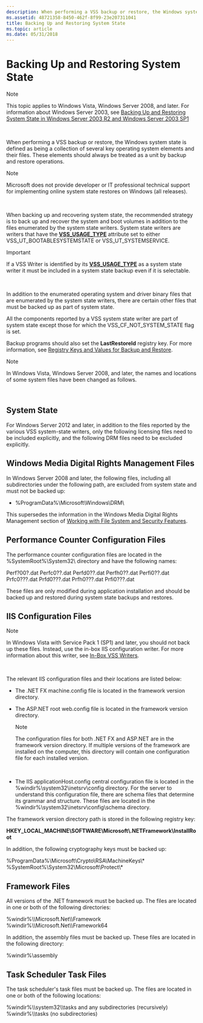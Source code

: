 ```yaml
---
description: When performing a VSS backup or restore, the Windows system state is defined as being a collection of several key operating system elements and their files. These elements should always be treated as a unit by backup and restore operations.
ms.assetid: 48721358-8450-462f-8f99-23e207311041
title: Backing Up and Restoring System State
ms.topic: article
ms.date: 05/31/2018
---
```


# Backing Up and Restoring System State

> [!Note]  
> This topic applies to Windows Vista, Windows Server 2008, and later. For information about Windows Server 2003, see [Backing Up and Restoring System State in Windows Server 2003 R2 and Windows Server 2003 SP1](backing-up-and-restoring-system-state-under-vss.md)

 

When performing a VSS backup or restore, the Windows system state is defined as being a collection of several key operating system elements and their files. These elements should always be treated as a unit by backup and restore operations.

> [!Note]  
> Microsoft does not provide developer or IT professional technical support for implementing online system state restores on Windows (all releases).

 

When backing up and recovering system state, the recommended strategy is to back up and recover the system and boot volumes in addition to the files enumerated by the system state writers. System state writers are writers that have the [**VSS\_USAGE\_TYPE**](/windows/desktop/api/VsWriter/ne-vswriter-vss_usage_type) attribute set to either VSS\_UT\_BOOTABLESYSTEMSTATE or VSS\_UT\_SYSTEMSERVICE.

> [!IMPORTANT]
> If a VSS Writer is identified by its [**VSS\_USAGE\_TYPE**](/windows/desktop/api/VsWriter/ne-vswriter-vss_usage_type) as a system state writer it must be included in a system state backup even if it is selectable.

 

In addition to the enumerated operating system and driver binary files that are enumerated by the system state writers, there are certain other files that must be backed up as part of system state.

All the components reported by a VSS system state writer are part of system state except those for which the VSS\_CF\_NOT\_SYSTEM\_STATE flag is set.

Backup programs should also set the **LastRestoreId** registry key. For more information, see [Registry Keys and Values for Backup and Restore](../backup/registry-keys-for-backup-and-restore.md).

> [!Note]  
> In Windows Vista, Windows Server 2008, and later, the names and locations of some system files have been changed as follows.

 

## System State

For Windows Server 2012 and later, in addition to the files reported by the various VSS system-state writers, only the following licensing files need to be included explicitly, and the following DRM files need to be excluded explicitly.

## Windows Media Digital Rights Management Files

In Windows Server 2008 and later, the following files, including all subdirectories under the following path, are excluded from system state and must not be backed up:

-   %ProgramData%\\Microsoft\\Windows\\DRM\\

This supersedes the information in the Windows Media Digital Rights Management section of [Working with File System and Security Features](working-with-file-system-and-security-features.md).

## Performance Counter Configuration Files

The performance counter configuration files are located in the %SystemRoot%\\System32\\ directory and have the following names:

<dl> Perf?00?.dat  
Perfc0??.dat  
Perfd0??.dat  
Perfh0??.dat  
Perfi0??.dat  
Prfc0???.dat  
Prfd0???.dat  
Prfh0???.dat  
Prfi0???.dat  
</dl>

These files are only modified during application installation and should be backed up and restored during system state backups and restores.

## IIS Configuration Files

> [!Note]  
> In Windows Vista with Service Pack 1 (SP1) and later, you should not back up these files. Instead, use the in-box IIS configuration writer. For more information about this writer, see [In-Box VSS Writers](in-box-vss-writers.md).

 

The relevant IIS configuration files and their locations are listed below:

-   The .NET FX machine.config file is located in the framework version directory.
-   The ASP.NET root web.config file is located in the framework version directory.
    > [!Note]  
    > The configuration files for both .NET FX and ASP.NET are in the framework version directory. If multiple versions of the framework are installed on the computer, this directory will contain one configuration file for each installed version.

     

-   The IIS applicationHost.config central configuration file is located in the %windir%\\system32\\inetsrv\\config directory. For the server to understand this configuration file, there are schema files that determine its grammar and structure. These files are located in the %windir%\\system32\\inetsrv\\config\\schema directory.

The framework version directory path is stored in the following registry key:

**HKEY\_LOCAL\_MACHINE\\SOFTWARE\\Microsoft\\.NETFramework\\InstallRoot**

In addition, the following cryptography keys must be backed up:<dl> %ProgramData%\\Microsoft\\Crypto\\RSA\\MachineKeys\\\*  
%SystemRoot%\\System32\\Microsoft\\Protect\\\*  
</dl>

## Framework Files

All versions of the .NET framework must be backed up. The files are located in one or both of the following directories:

<dl> %windir%\\Microsoft.Net\\Framework  
%windir%\\Microsoft.Net\\Framework64  
</dl>

In addition, the assembly files must be backed up. These files are located in the following directory:<dl> %windir%\\assembly  
</dl>

## Task Scheduler Task Files

The task scheduler's task files must be backed up. The files are located in one or both of the following locations:

<dl> %windir%\\system32\\tasks and any subdirectories (recursively)  
%windir%\\tasks (no subdirectories)  
</dl>

 

 
